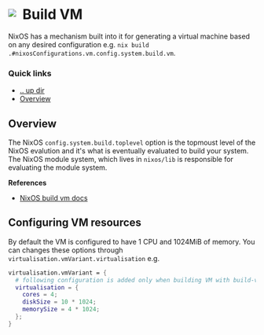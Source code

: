 # Build VM <img style="margin: 6px 13px 0px 0px" align="left" src="../../data/images/logo_36x36.png" />

NixOS has a mechanism built into it for generating a virtual machine based on any desired 
configuration e.g. `nix build .#nixosConfigurations.vm.config.system.build.vm`.

### Quick links
* [.. up dir](..)
* [Overview](#overview)

## Overview
The NixOS `config.system.build.toplevel` option is the topmoust level of the NixOS evalution and it's 
what is eventually evaluated to build your system. The NixOS module system, which lives in 
`nixos/lib` is responsible for evaluating the module system.

**References**
* [NixOS build vm docs](https://nixos.wiki/wiki/NixOS:nixos-rebuild_build-vm)

## Configuring VM resources
By default the VM is configured to have 1 CPU and 1024MiB of memory. You can changes these options 
through `virtualisation.vmVariant.virtualisation` e.g.

```nix
virtualisation.vmVariant = {
  # following configuration is added only when building VM with build-vm
  virtualisation = {
    cores = 4;         
    diskSize = 10 * 1024;
    memorySize = 4 * 1024;
  };
}
```
